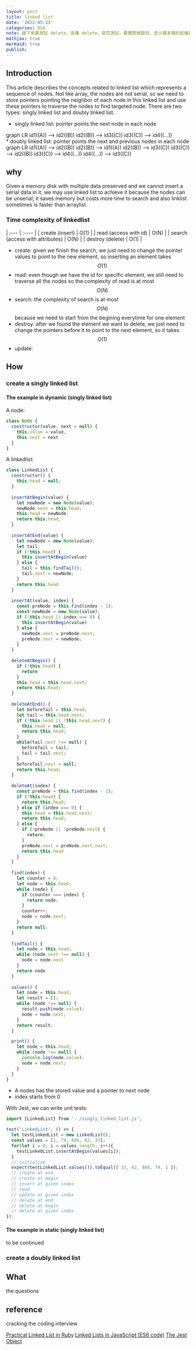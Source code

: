 ```yaml
---
layout: post
title: linked list
date: '2022-05-23'
categories: DSA
note: 接下來要測試 delete，各種 delete，寫完測試，要實際做題目，至少課本裡的前幾題要做
mathjax: true
mermaid: true
publish: 
---
```


## Introduction

This article describes the concepts related to linked list which represents a sequence of nodes. Not like array, the nodes are not serial, so we need to store pointers pointing the neighbor of each node in this linked list and use these pointers to traverse the nodes to find targeted node. There are two types: singly linked list and doubly linked list.

* singly linked list: pointer points the next node in each node
<div class="mermaid">
graph LR
  id1((A)) --> id2((B))
  id2((B)) --> id3((C))
  id3((C)) --> id4((...))
</div>
* doubly linked list: pointer points the next and previous nodes in each node
<div class="mermaid">
graph LR
  id1((A)) --> id2((B))
  id2((B)) --> id1((A))
  id2((B)) --> id3((C))
  id3((C)) --> id2((B))
  id3((C)) --> id4((...))
  id4((...)) --> id3((C))
</div>

## why

Given a memory disk with multiple data preserved and we cannot insert a serial data in it, we may use linked list to achieve it because the nodes can be unserial; it saves memory but costs more time to search and also linklist sometimes is faster than arraylist.

### Time complexity of linkedlist

| :--- | :---- |
| create (insert) | O(1) |
| read (access with id) | O(N) |
| search (access with attributes) | O(N) |
| destroy (delete) | O(1) |

* create: given we finish the search, we just need to change the pointer values to point to the new element, so inserting an element takes $$O(1)$$
* read: even though we have the id for specific element, we still need to traverse all the nodes so the complexity of read is at most $$O(N)$$
* search: the complexity of search is at most $$O(N)$$ because we need to start from the begining everytime for one element
* destroy: after we found the element we want to delete, we just need to change the pointers before it to point to the next element, so it takes $$O(1)$$
* update:

## How

### create a singly linked list

#### The example in dynamic (singly linked list)

A node:

```javascript
class Node {
  constructor(value, next = null) {
    this.value = value,
    this.next = next
  }
}
```

A linkedlist:

```javascript
class LinkedList {
  constructor() {
    this.head = null;
  }
  
  insertAtBegin(value) {
    let newNode = new Node(value);
    newNode.next = this.head;
    this.head = newNode;
    return this.head;
  }
  
  insertAtEnd(value) {
    let newNode = new Node(value);
    let tail;
    if (!this.head) {
      this.insertAtBegin(value)
    } else {
      tail = this.findTail();
      tail.next = newNode;
    }
    return this.head
  }
  
  insertAt(value, index) {
    const preNode = this.find(index - 1);
    const newNode = new Node(value);
    if (!this.head || index === 0) {
      this.insertAtBegin(value)
    } else {
      newNode.next = preNode.next;
      preNode.next = newNode;
    }
  }
  
  deleteAtBegin() {
    if (!this.head) {
      return
    }
    this.head = this.head.next;
    return this.head;
  }
  
  deleteAtEnd() {
    let beforeTail = this.head;
    let tail = this.head.next;
    if (!this.head || !this.head.next) {
      this.head = null;
      return this.head;
    }
    while(tail.next !== null) {
      beforeTail = tail;
      tail = tail.next;
    }
    beforeTail.next = null;
    return this.head;
  }
  
  deleteAt(index) {
    const preNode = this.find(index - 1);
    if (!this.head) {
      return this.head;
    } else if (index === 0) {
      this.head = this.head.next;
      return this.head;
    } else {
      if (!preNode || !preNode.next) {
        return;
      }
      preNode.next = preNode.next.next;     
      return this.head
    }
  }
  
  find(index) {
    let counter = 0;
    let node = this.head;
    while (node) {
      if (counter === index) {
        return node;
      }
      counter++;
      node = node.next;
    }
    return null;
  }
  
  findTail() {
    let node = this.head;
    while (node.next !== null) {
      node = node.next
    }
    return node
  }
  
  values() {
    let node = this.head;
    let result = [];
    while (node !== null) {
      result.push(node.value);
      node = node.next;
    }
    return result;
  }

  print() {
    let node = this.head;
    while (node !== null) {
      console.log(node.value);
      node = node.next;
    }
  }
}
```

* A nodes has the stored value and a pointer to next node
* index starts from 0

With Jest, we can write unit tests:

```javascript
import {LinkedList} from '../singly_linked_list.js';

test('LinkedList', () => {
  let testLinkedList = new LinkedList();
  const values = [1, 74, 888, 62, 33];
  for(let i = 0; i < values.length; i++){
    testLinkedList.insertAtBegin(values[i]);
  }
  // initialize
  expect(testLinkedList.values()).toEqual([ 33, 62, 888, 74, 1 ]);
  // create at end
  // create at begin
  // insert at given index
  // read
  // update at given index
  // delete at end
  // delete at begin
  // delete at given index
}); 
```

#### The example in static (singly linked list)

to be continued

### create a doubly linked list

## What

the questions

## reference

cracking the coding interview

[Practical Linked List in Ruby](https://www.rubyguides.com/2017/08/ruby-linked-list/)
[Linked Lists in JavaScript (ES6 code)](https://codeburst.io/linked-lists-in-javascript-es6-code-part-1-6dd349c3dcc3)
[The Jest Object](https://jestjs.io/docs/getting-started)
